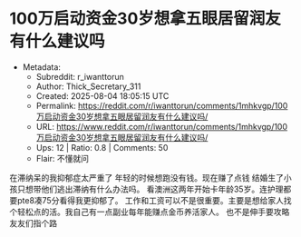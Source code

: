 # 100万启动资金30岁想拿五眼居留润友有什么建议吗

- Metadata:
  - Subreddit: r_iwanttorun
  - Author: Thick_Secretary_311
  - Created: 2025-08-04 18:05:15 UTC
  - Permalink: https://reddit.com/r/iwanttorun/comments/1mhkvgp/100万启动资金30岁想拿五眼居留润友有什么建议吗/
  - URL: https://www.reddit.com/r/iwanttorun/comments/1mhkvgp/100万启动资金30岁想拿五眼居留润友有什么建议吗/
  - Ups: 12 | Ratio: 0.8 | Comments: 50
  - Flair: 不懂就问


在滞纳呆的我抑郁症太严重了 年轻的时候想跑没有钱。现在赚了点钱
结婚生了小孩只想带他们逃出滞纳有什么办法吗。
看澳洲这两年开始卡年龄35岁。连护理都要pte8凑75分看得我更抑郁了。
工作和工资可以不是很重要。主要是想给家人找个轻松点的活。我自己有一点副业每年能赚点金币养活家人。
也不是伸手要攻略 友友们指个路

